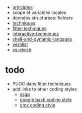 
* [principles](c/principles.md)
* scope et variables locales
* données structurées: fichiers
* [techniques](c/techniques.md)
* [filter-techniques](c/filter-techniques.md)
* [interactive-techniques](c/interactive-techniques.md)
* [shell-and-dynamic-langages](c/shell-and-dynamic-langages.md)
* [wishlist](c/wishlist.md)
* [vs-elvish](c/vs-elvish.md)

# todo

* PUOC dans filter techniques
* add links to other coding styles
    * [ssgp](http://eiro.github.io/unix/ssgp.html)
    * [google bash coding style](?)
    * [omz coding style](?)


